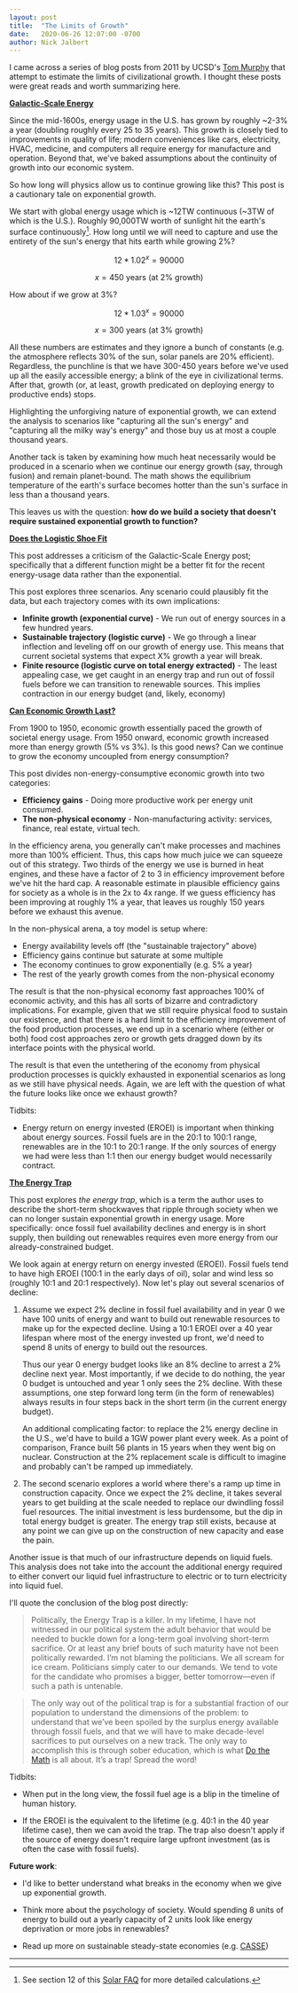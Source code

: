 ```yaml
---
layout: post
title:  "The Limits of Growth"
date:   2020-06-26 12:07:00 -0700
author: Nick Jalbert
---
```


I came across a series of blog posts from 2011 by UCSD's [Tom
Murphy](https://tmurphy.physics.ucsd.edu/) that attempt to estimate the limits
of civilizational growth.  I thought these posts were great reads and worth
summarizing here.

**[Galactic-Scale Energy](https://dothemath.ucsd.edu/2011/07/galactic-scale-energy/)**

Since the mid-1600s, energy usage in the U.S. has grown by roughly ~2-3% a year
(doubling roughly every 25 to 35 years).  This growth is closely tied to
improvements in quality of life; modern conveniences like cars, electricity,
HVAC, medicine, and computers all require energy for manufacture and operation.
Beyond that, we've baked assumptions about the continuity of growth into our
economic system.

So how long will physics allow us to continue growing like this?
This post is a cautionary tale on exponential growth.

We start with global energy usage which is ~12TW continuous (~3TW of which is
the U.S.).  Roughly 90,000TW worth of sunlight hit the earth's surface
continuously[^1].  How long until we will need to capture and use the entirety
of the sun's energy that hits earth while growing 2%?

$$
12 * 1.02^x = 90000
$$

$$
x = 450 \text{ years (at 2% growth)}
$$

How about if we grow at 3%?

$$
12 * 1.03^x = 90000
$$

$$
x = 300 \text{ years (at 3% growth)}
$$


All these numbers are estimates and they ignore a bunch of constants (e.g. the
atmosphere reflects 30% of the sun, solar panels are 20% efficient).
Regardless, the punchline is that we have 300-450 years before we've used up
all the easily accessible energy; a blink of the eye in civilizational terms.
After that, growth (or, at least, growth predicated on deploying energy to
productive ends) stops.

Highlighting the unforgiving nature of exponential growth, we can extend the
analysis to scenarios like "capturing all the sun's energy" and "capturing all
the milky way's energy" and those buy us at most a couple thousand years.

Another tack is taken by examining how much heat necessarily would be produced
in a scenario when we continue our energy growth (say, through fusion) and
remain planet-bound.  The math shows the equilibrium temperature of the earth's
surface becomes hotter than the sun's surface in less than a thousand years.

This leaves us with the question: **how do we build a society that doesn't
require sustained exponential growth to function?**

**[Does the Logistic Shoe Fit](https://dothemath.ucsd.edu/2011/08/does-the-logistic-shoe-fit/)**

This post addresses a criticism of the Galactic-Scale Energy post; specifically
that a different function might be a better fit for the recent energy-usage
data rather than the exponential.

This post explores three scenarios.  Any scenario could plausibly fit the data,
but each trajectory comes with its own implications:

* **Infinite growth (exponential curve)** - We run out of energy sources in a
  few hundred years.
* **Sustainable trajectory (logistic curve)** -  We go through a linear
  inflection and leveling off on our growth of energy use.  This means that
  current societal systems that expect X% growth a year will break.
* **Finite resource (logistic curve on total energy extracted)** - The least
  appealing case, we get caught in an energy trap and run out of fossil fuels
  before we can transition to renewable sources.  This implies contraction in
  our energy budget (and, likely, economy)


**[Can Economic Growth Last?](https://dothemath.ucsd.edu/2011/07/can-economic-growth-last/)**

From 1900 to 1950, economic growth essentially paced the growth of societal
energy usage.  From 1950 onward, economic growth increased more than energy
growth (5% vs 3%).  Is this good news?  Can we continue to grow the economy
uncoupled from energy consumption?

This post divides non-energy-consumptive economic growth into two categories:

* **Efficiency gains** - Doing more productive work per energy unit consumed.
* **The non-physical economy** - Non-manufacturing activity: services, finance, real
  estate, virtual tech.

In the efficiency arena, you generally can't make processes and machines more
than 100% efficient.  Thus, this caps how much juice we can squeeze out of this
strategy.  Two thirds of the energy we use is burned in heat engines, and these
have a factor of 2 to 3 in efficiency improvement before we've hit the hard
cap. A reasonable estimate in plausible efficiency gains for society as a whole
is in the 2x to 4x range.  If we guess efficiency has been improving at roughly
1% a year, that leaves us roughly 150 years before we exhaust this avenue.

In the non-physical arena, a toy model is setup where:

* Energy availability levels off (the "sustainable trajectory" above)
* Efficiency gains continue but saturate at some multiple
* The economy continues to grow exponentially (e.g. 5% a year)
* The rest of the yearly growth comes from the non-physical economy

The result is that the non-physical economy fast approaches 100% of economic
activity, and this has all sorts of bizarre and contradictory implications.
For example, given that we still require physical food to sustain our
existence, and that there is a hard limit to the efficiency improvement of the
food production processes, we end up in a scenario where (either or both) food
cost approaches zero or growth gets dragged down by its interface points with
the physical world.

The result is that even the untethering of the economy from physical production
processes is quickly exhausted in exponential scenarios as long as we still
have physical needs.  Again, we are left with the question of what the future
looks like once we exhaust growth?


Tidbits:

* Energy return on energy invested (EROEI) is important when thinking about
  energy sources.  Fossil fuels are in the 20:1 to 100:1 range, renewables are
  in the 10:1 to 20:1 range.  If the only sources of energy we had were less
  than 1:1 then our energy budget would necessarily contract.

**[The Energy Trap](https://dothemath.ucsd.edu/2011/10/the-energy-trap/)**

This post explores *the energy trap*, which is a term the author uses to
describe the short-term shockwaves that ripple through society when we can no
longer sustain exponential growth in energy usage.  More specifically: once
fossil fuel availability declines and energy is in short supply, then building
out renewables requires even more energy from our already-constrained budget.

We look again at energy return on energy invested (EROEI).  Fossil fuels tend
to have high EROEI (100:1 in the early days of oil), solar and wind less so
(roughly 10:1 and 20:1 respectively).  Now let's play out several scenarios of
decline:

1. Assume we expect 2% decline in fossil fuel availability and in year 0 we
   have 100 units of energy and want to build out renewable resources to make
   up for the expected decline.  Using a 10:1 EROEI over a 40 year lifespan
   where most of the energy invested up front, we'd need to spend 8 units of
   energy to build out the resources.

   Thus our year 0 energy budget looks like an 8% decline to arrest a 2%
   decline next year.  Most importantly, if we decide to do nothing, the year 0
   budget is untouched and year 1 only sees the 2% decline.  With these
   assumptions, one step forward long term (in the form of renewables) always
   results in four steps back in the short term (in the current energy budget).

   An additional complicating factor: to replace the 2% energy decline in the
   U.S., we'd have to build a 1GW power plant every week.  As a point of
   comparison, France built 56 plants in 15 years when they went big on
   nuclear.  Construction at the 2% replacement scale is difficult to imagine
   and probably can't be ramped up immediately.

2. The second scenario explores a world where there's a ramp up time in
   construction capacity.  Once we expect the 2% decline, it takes several
   years to get building at the scale needed to replace our dwindling fossil
   fuel resources. The initial investment is less burdensome, but the dip in
   total energy budget is greater.  The energy trap still exists, because at
   any point we can give up on the construction of new capacity and ease the
   pain.


Another issue is that much of our infrastructure depends on liquid fuels.  This
analysis does not take into the account the additional energy required to
either convert our liquid fuel infrastructure to electric or to turn
electricity into liquid fuel.

I'll quote the conclusion of the blog post directly:

> Politically, the Energy Trap is a killer. In my lifetime, I have not
> witnessed in our political system the adult behavior that would be needed to
> buckle down for a long-term goal involving short-term sacrifice.  Or at least
> any brief bouts of such maturity have not been politically rewarded.  I’m not
> blaming the politicians. We all scream for ice cream. Politicians simply
> cater to our demands. We tend to vote for the candidate who promises a
> bigger, better tomorrow—even if such a path is untenable.

> The only way out of the political trap is for a substantial fraction of our
> population to understand the dimensions of the problem: to understand that
> we’ve been spoiled by the surplus energy available through fossil fuels, and
> that we will have to make decade-level sacrifices to put ourselves on a new
> track. The only way to accomplish this is through sober education, which is
> what [Do the Math](https://dothemath.ucsd.edu/) is all about. It’s a trap!
> Spread the word!


Tidbits:

* When put in the long view, the fossil fuel age is a blip in the timeline of
  human history.

* If the EROEI is the equivalent to the lifetime (e.g. 40:1 in the 40 year
  lifetime case), then we can avoid the trap.  The trap also doesn't apply if
  the source of energy doesn't require large upfront investment (as is often
  the case with fossil fuels).


**Future work**:

* I'd like to better understand what breaks in the economy when we give up
  exponential growth.

* Think more about the psychology of society.  Would spending 8 units of energy
  to build out a yearly capacity of 2 units look like energy deprivation or
  more jobs in renewables?

* Read up more on sustainable steady-state economies (e.g.
  [CASSE](https://steadystate.org/))



<hr>

[^1]: See section 12 of this
      [Solar FAQ](https://www.sandia.gov/~jytsao/Solar%20FAQs.pdf) for
      more detailed calculations.

